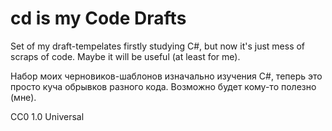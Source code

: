 # cd is my Code Drafts

Set of my draft-tempelates firstly studying C#, but now it's just mess of scraps of code. Maybe it will be useful (at least for me).

Набор моих черновиков-шаблонов изначально изучения C#, теперь это просто куча обрывков разного кода. Возможно будет кому-то полезно (мне).

CC0 1.0 Universal
